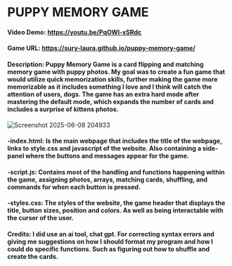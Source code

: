 # PUPPY MEMORY GAME
#### Video Demo: https://youtu.be/PqOWI-xSRdc
#### Game URL: https://sury-laura.github.io/puppy-memory-game/
#### Description: Puppy Memory Game is a card flipping and matching memory game with puppy photos. My goal was to create a fun game that would utilize quick memorization skills, further making the game more memorizable as it includes something I love and I think will catch the attention of users, dogs. The game has an extra hard mode after mastering the default mode, which expands the number of cards and includes a surprise of kittens photos.
![Screenshot 2025-06-08 204933](https://github.com/user-attachments/assets/896e447d-b84c-446a-ac48-a5fc5f6a64d0)
#### -index.html: Is the main webpage that includes the title of the webpage, links to style.css and javascript of the website. Also containing a side-panel where the buttons and messages appear for the game.
#### -script.js: Contains most of the handling and functions happening within the game, assigning photos, arrays, matching cards, shuffling, and commands for when each button is pressed.
#### -styles.css: The styles of the website, the game header that displays the title, button sizes, position and colors. As well as being interactable with the curser of the user.
#### Credits: I did use an ai tool, chat gpt. For correcting syntax errors and giving me suggestions on how I should format my program and how I could do specific functions. Such as figuring out how to shuffle and create the cards.
